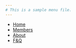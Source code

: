 ```yaml
---
# This is a sample menu file.
---
```


* [Home](@root/)
* [Members](@root/members//)
* [About](@root/about//)
* [F&Q](@root/faq//)
